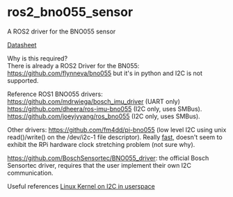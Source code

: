 # ros2_bno055_sensor
A ROS2 driver for the BNO055 sensor 

[Datasheet](https://cdn-shop.adafruit.com/datasheets/BST_BNO055_DS000_12.pdf)

Why is this required?  
There is already a ROS2 Driver for the BN055: https://github.com/flynneva/bno055 but it's in python and I2C is not supported.

Reference ROS1 BNO055 drivers:
https://github.com/mdrwiega/bosch_imu_driver (UART only)
https://github.com/dheera/ros-imu-bno055 (I2C only, uses SMBus). 
https://github.com/joeyjyyang/ros_bno055 (I2C only, uses SMBus).

Other drivers:
https://github.com/fm4dd/pi-bno055 (low level I2C using unix read()/write() on the /dev/i2c-1 file descriptor). 
Really [fast](https://github.com/fm4dd/pi-bno055/pull/4), doesn't seem to exhibit the RPi hardware clock stretching problem (not sure why). 

https://github.com/BoschSensortec/BNO055_driver: the official Bosch Sensortec driver, requires that the user implement their own I2C communication.

Useful references
[Linux Kernel on I2C in userspace](https://www.kernel.org/doc/html/latest/i2c/dev-interface.html)
